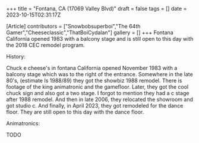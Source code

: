 +++
title = "Fontana, CA (17069 Valley Blvd)"
draft = false
tags = []
date = 2023-10-15T02:31:17Z

[Article]
contributors = ["Snowbobsuperboi","The 64th Gamer","Cheeseclassic","ThatBoiCydalan"]
gallery = []
+++
Fontana California opened 1983 with a balcony stage and is still open to this day with the 2018 CEC remodel program.




History:

Chuck e cheese's in fontana California opened November 1983 with a balcony stage which was to the right of the entrance. Somewhere in the late 80's, (estimate Is 1988/89) they got the showbiz 1988 remodel. There is footage of the king animatronic and the gamefloor. Later, they got the cool chuck sign and also got a two stage. I forgot to mention they had a c stage after 1988 remodel. And then in late 2006, they relocated the showroom and got studio c. And finally, in April 2023, they got remodeled for the dance floor. They are still open to this day with the dance floor.



Animatronics:


TODO